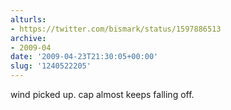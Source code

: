 ```yaml
---
alturls:
- https://twitter.com/bismark/status/1597886513
archive:
- 2009-04
date: '2009-04-23T21:30:05+00:00'
slug: '1240522205'
---
```


wind picked up. cap almost keeps falling off.


